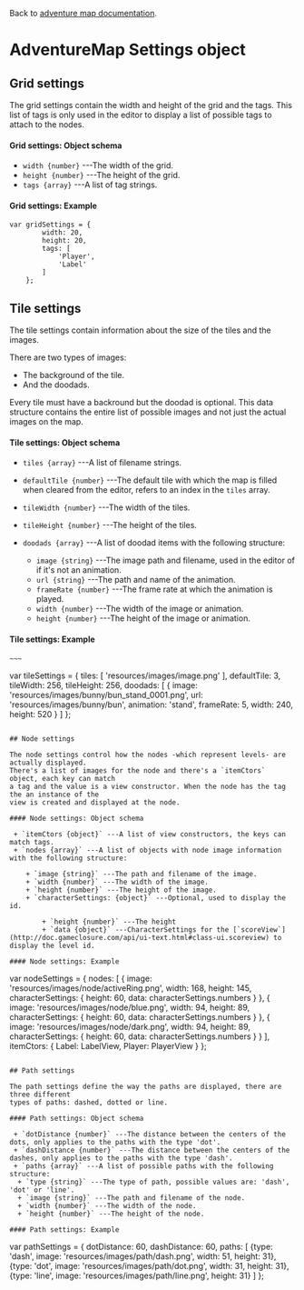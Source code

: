 Back to [adventure map documentation](./readme.md).

# AdventureMap Settings object

## Grid settings

The grid settings contain the width and height of the grid and the tags.
This list of tags is only used in the editor to display a list of possible tags to
attach to the nodes.

#### Grid settings: Object schema

 + `width {number}` ---The width of the grid.
 + `height {number}` ---The height of the grid.
 + `tags {array}` ---A list of tag strings.

#### Grid settings: Example
~~~
var gridSettings = {
		width: 20,
		height: 20,
		tags: [
			'Player',
			'Label'
		]
	};
~~~

## Tile settings

The tile settings contain information about the size of the tiles and the images.

There are two types of images:

+ The background of the tile.
+ And the doodads.

Every tile must have a backround but the doodad is optional.  This data structure contains the entire list of possible images and not just the actual images on the map.

#### Tile settings: Object schema

 + `tiles {array}` ---A list of filename strings.
 + `defaultTile {number}` ---The default tile with which the map is filled when cleared from the editor, refers to an index in the `tiles` array.
 + `tileWidth {number}` ---The width of the tiles.
 + `tileHeight {number}` ---The height of the tiles.
 + `doodads {array}` ---A list of doodad items with the following structure:
 
    + `image {string}` ---The image path and filename, used in the editor of if it's not an animation.
    + `url {string}` ---The path and name of the animation.
    + `frameRate {number}` ---The frame rate at which the animation is played.
    + `width {number}` ---The width of the image or animation.
    + `height {number}` ---The height of the image or animation.

#### Tile settings: Example

	~~~
var tileSettings = {
		tiles: [
			'resources/images/image.png'
		],
		defaultTile: 3,
		tileWidth: 256,
		tileHeight: 256,
		doodads: [
			{
				image: 'resources/images/bunny/bun_stand_0001.png',
				url: 'resources/images/bunny/bun',
				animation: 'stand',
				frameRate: 5,
				width: 240,
				height: 520
			}
		]
	};
~~~

## Node settings

The node settings control how the nodes -which represent levels- are actually displayed.
There's a list of images for the node and there's a `itemCtors` object, each key can match
a tag and the value is a view constructor. When the node has the tag the an instance of the
view is created and displayed at the node.

#### Node settings: Object schema

 + `itemCtors {object}` ---A list of view constructors, the keys can match tags.
 + `nodes {array}` ---A list of objects with node image information with the following structure:

    + `image {string}` ---The path and filename of the image.
    + `width {number}` ---The width of the image.
    + `height {number}` ---The height of the image.
    + `characterSettings: {object}` ---Optional, used to display the id.

	    + `height {number}` ---The height
        + `data {object}` ---CharacterSettings for the [`scoreView`](http://doc.gameclosure.com/api/ui-text.html#class-ui.scoreview) to display the level id.

#### Node settings: Example

~~~
var nodeSettings = {
		nodes: [
			{
				image: 'resources/images/node/activeRing.png',
				width: 168,
				height: 145,
				characterSettings: {
					height: 60,
					data: characterSettings.numbers
				}
			},
			{
				image: 'resources/images/node/blue.png',
				width: 94,
				height: 89,
				characterSettings: {
					height: 60,
					data: characterSettings.numbers
				}
			},
			{
				image: 'resources/images/node/dark.png',
				width: 94,
				height: 89,
				characterSettings: {
					height: 60,
					data: characterSettings.numbers
				}
			}
		],
		itemCtors: {
			Label: LabelView,
			Player: PlayerView
		}
	};
~~~

## Path settings

The path settings define the way the paths are displayed, there are three different
types of paths: dashed, dotted or line.

#### Path settings: Object schema

 + `dotDistance {number}` ---The distance between the centers of the dots, only applies to the paths with the type 'dot'.
 + `dashDistance {number}` ---The distance between the centers of the dashes, only applies to the paths with the type 'dash'.
 + `paths {array}` ---A list of possible paths with the following structure:
  + `type {string}` ---The type of path, possible values are: 'dash', 'dot' or 'line'.
  + `image {string}` ---The path and filename of the node.
  + `width {number}` ---The width of the node.
  + `height {number}` ---The height of the node.

#### Path settings: Example

~~~
var pathSettings = {
		dotDistance: 60,
		dashDistance: 60,
		paths: [
			{type: 'dash', image: 'resources/images/path/dash.png', width: 51, height: 31},
			{type: 'dot', image: 'resources/images/path/dot.png', width: 31, height: 31},
			{type: 'line', image: 'resources/images/path/line.png', height: 31}
		]
	};
~~~
